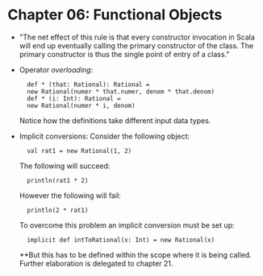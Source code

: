 # Chapter 06: Functional Objects

* "The net effect of this rule is that every constructor invocation in Scala will end up eventually calling the primary constructor of the class. The primary constructor is thus the single point of entry of a class."
* Operator *overloading*:

        def * (that: Rational): Rational =
        new Rational(numer * that.numer, denom * that.denom)
        def * (i: Int): Rational =
        new Rational(numer * i, denom)

    Notice how the definitions take different input data types.
* Implicit conversions:
    Consider the following object:

        val rat1 = new Rational(1, 2)

    The following will succeed:

        println(rat1 * 2)

    However the following will fail:

        println(2 * rat1)

    To overcome this problem an implicit conversion must be set up:

        implicit def intToRational(x: Int) = new Rational(x)

    **But this has to be defined within the scope where it is being called. Further elaboration is delegated to chapter 21.
